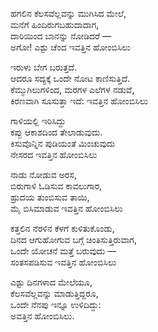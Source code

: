 ಹಗಲಿನ ಕೆಲಸವೆಲ್ಲವನ್ನು ಮುಗಿಸಿದ ಮೇಲೆ,<br>
ಮನೆಗೆ ಹಿಂದಿರುಗಬಹುದಾದಾಗ,<br>
ದಾರಿಯಿಂದ ಬಾನನ್ನು ನೋಡಿದರೆ —<br>
ಅಗೋ! ಎಶ್ಟು ಚೆಂದ ಇವತ್ತಿನ ಹೋಂಬಿಸಿಲು

ಇರುಳು ಬೇಗ ಬರುತ್ತದೆ.<br>
ಆದರೂ ಸದ್ಯಕ್ಕೆ ಒಂದೇ ನೋಟ ಕಾಣಿಸುತ್ತಿದೆ.<br>
ಕೆಮ್ಮುಗಿಲುಗಳಿಂದ, ಮರಗಳ ಎಲೆಗಳ ನಡುವೆ,<br>
ಕಿರಣವಾಗಿ ಸೂಸುತ್ತಾ ಇದೆ: ಇವತ್ತಿನ ಹೋಂಬಿಸಿಲು

ಗಾಳಿಯಲ್ಲಿ ಇರಿಸಿದ್ದು<br>
ಕಪ್ಪು ಆಕಾಶದಿಂದ ತೇಲಾಡುವುದು.<br>
ಕಿಸುವೊನ್ನಿನ ಪುಡಿಯಂತೆ ಮಿಂಚುವುದು<br>
ನೇಸರದ ಇವತ್ತಿನ ಹೋಂಬಿಸಿಲು

ನಾಡು ನೋಡುವ ಅರಸ,<br>
ಬಿರುಗಾಳಿ ಓಡಿಸುವ ಕಾವಲುಗಾರ,<br>
ಹ್ರುದಯ ತುಂಬಿಸುವ ತಾಯಿ,<br>
ಮೈ ಬಿಸಿಮಾಡುವ ಇವತ್ತಿನ ಹೋಂಬಿಸಿಲು

ಕತ್ತಲಿನ ನೆರಳಿನ ಕೆಳಗೆ ಕುಳಿತುಕೊಂಡು,<br>
ದಿನದ ಆಗುಹೋಗುವ ಬಗ್ಗೆ ಚಿಂತಿಸುತ್ತಿರುವಾಗ,<br>
ಒಂದೇ ಯೋಚನೆ ಮತ್ತೆ ಬರುವುದು —<br>
ಸಂತಸಪಡಿಸುವ ಇವತ್ತಿನ ಹೋಂಬಿಸಿಲು

ಎಶ್ಟು ದಿನಗಳಾದ ಮೇಲೆಯೂ,<br>
ಕೆಲಸವೆಲ್ಲವನ್ನು ಮಾಡುತ್ತಿದ್ದರೂ,<br>
ಒಂದೇ ನೆನಪು ಇನ್ನೂ ಉಳಿದಿದ್ದು:<br>
ಅವತ್ತಿನ ಹೋಂಬಿಸಿಲು.
